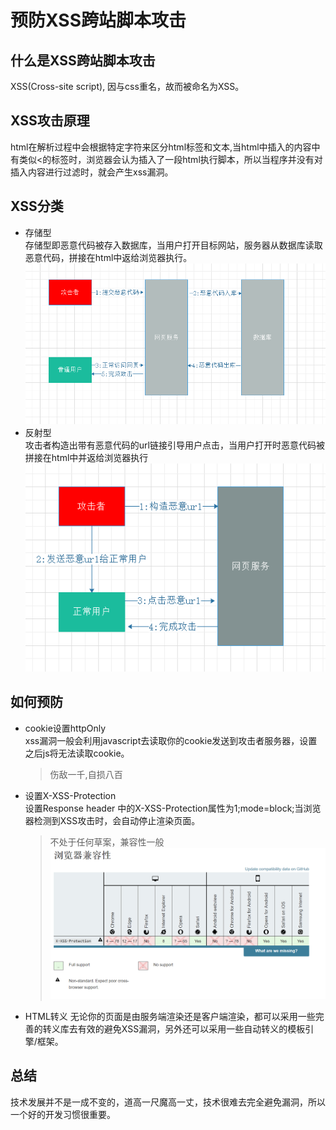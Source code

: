 # 预防XSS跨站脚本攻击

## 什么是XSS跨站脚本攻击

XSS(Cross-site script), 因与css重名，故而被命名为XSS。

## XSS攻击原理

html在解析过程中会根据特定字符来区分html标签和文本,当html中插入的内容中有类似<的标签时，浏览器会认为插入了一段html执行脚本，所以当程序并没有对插入内容进行过滤时，就会产生xss漏洞。

## XSS分类

- 存储型  
  存储型即恶意代码被存入数据库，当用户打开目标网站，服务器从数据库读取恶意代码，拼接在html中返给浏览器执行。
  ![存储型XSS](XSS1.png "存储型XSS")
- 反射型  
  攻击者构造出带有恶意代码的url链接引导用户点击，当用户打开时恶意代码被拼接在html中并返给浏览器执行
  ![反射型XSS](XSS2.png "反射型XSS")

## 如何预防

- cookie设置httpOnly  
  xss漏洞一般会利用javascript去读取你的cookie发送到攻击者服务器，设置之后js将无法读取cookie。
  > 伤敌一千,自损八百
- 设置X-XSS-Protection  
  设置Response header 中的X-XSS-Protection属性为1;mode=block;当浏览器检测到XSS攻击时，会自动停止渲染页面。
  > 不处于任何草案，兼容性一般
  ![X-XSS-Protection](XSS-compatibility.png)
- HTML转义
  无论你的页面是由服务端渲染还是客户端渲染，都可以采用一些完善的转义库去有效的避免XSS漏洞，另外还可以采用一些自动转义的模板引擎/框架。

## 总结

  技术发展并不是一成不变的，道高一尺魔高一丈，技术很难去完全避免漏洞，所以一个好的开发习惯很重要。